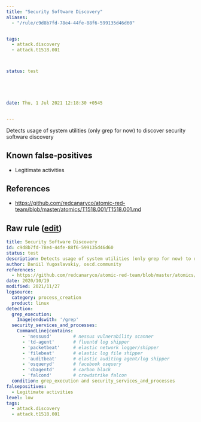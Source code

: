 ```yaml
---
title: "Security Software Discovery"
aliases:
  - "/rule/c9d8b7fd-78e4-44fe-88f6-599135d46d60"


tags:
  - attack.discovery
  - attack.t1518.001



status: test





date: Thu, 1 Jul 2021 12:18:30 +0545


---
```


Detects usage of system utilities (only grep for now) to discover security software discovery

<!--more-->


## Known false-positives

* Legitimate activities



## References

* https://github.com/redcanaryco/atomic-red-team/blob/master/atomics/T1518.001/T1518.001.md


## Raw rule ([edit](https://github.com/SigmaHQ/sigma/edit/master/rules/linux/process_creation/proc_creation_lnx_security_software_discovery.yml))
```yaml
title: Security Software Discovery
id: c9d8b7fd-78e4-44fe-88f6-599135d46d60
status: test
description: Detects usage of system utilities (only grep for now) to discover security software discovery
author: Daniil Yugoslavskiy, oscd.community
references:
  - https://github.com/redcanaryco/atomic-red-team/blob/master/atomics/T1518.001/T1518.001.md
date: 2020/10/19
modified: 2021/11/27
logsource:
  category: process_creation
  product: linux
detection:
  grep_execution:
    Image|endswith: '/grep'
  security_services_and_processes:
    CommandLine|contains:
      - 'nessusd'        # nessus vulnerability scanner
      - 'td-agent'       # fluentd log shipper
      - 'packetbeat'     # elastic network logger/shipper
      - 'filebeat'       # elastic log file shipper
      - 'auditbeat'      # elastic auditing agent/log shipper
      - 'osqueryd'       # facebook osquery
      - 'cbagentd'       # carbon black
      - 'falcond'        # crowdstrike falcon
  condition: grep_execution and security_services_and_processes
falsepositives:
  - Legitimate activities
level: low
tags:
  - attack.discovery
  - attack.t1518.001

```
